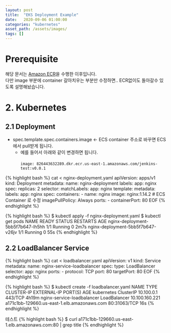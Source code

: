 ```yaml
---
layout: post
title:  "EKS Deployment Example"
date:   2020-09-06 01:00:00
categories: "kubernetes"
asset_path: /assets/images/
tags: []
---
```


# Prerequisite

해당 문서는 [Amazon ECR](https://incredible.ai/aws/2020/08/14/Amazon-ECR/)을 수행한 이후입니다. <br>
다만 image 부분에 container 갈아치우는 부분만 수정하면.. ECR없이도 돌아갈수 있도록 설명해놨습니다. 


# 2. Kubernetes 

## 2.1 Deployment 

 - spec.template.spec.containers.image <- ECS container 주소로 바꾸면 ECS에서 pull받게 됩니다. <br>
   - 예를 들어서 아래와 같이 변경하면 됩니다.<br>  
     `image: 826443632289.dkr.ecr.us-east-1.amazonaws.com/jenkins-test:v0.0.1`

{% highlight bash %}
cat <<EOF > nginx-deployment.yaml
apiVersion: apps/v1
kind: Deployment
metadata:
  name: nginx-deployment
  labels:
    app: nginx
spec:
  replicas: 2
  selector:
    matchLabels:
      app: nginx
  template:
    metadata:
      labels:
        app: nginx
    spec:
      containers:
      - name: nginx
        image: nginx:1.14.2  # ECS Container 로 수정
        imagePullPolicy: Always
        ports:
        - containerPort: 80
EOF
{% endhighlight %}

{% highlight bash %}
$ kubectl apply -f nginx-deployment.yaml
$ kubectl get pods
NAME                                READY   STATUS    RESTARTS   AGE
nginx-deployment-5bb5f7b647-lh5hh   1/1     Running   0          2m7s
nginx-deployment-5bb5f7b647-v26jv   1/1     Running   0          55s
{% endhighlight %}





## 2.2 LoadBalancer Service 

{% highlight bash %}
cat <<EOF > loadbalancer.yaml
apiVersion: v1
kind: Service
metadata:
  name: nginx-service-loadbalancer
spec:
  type: LoadBalancer
  selector:
    app: nginx
  ports:
    - protocol: TCP
      port: 80
      targetPort: 80
EOF
{% endhighlight %}

{% highlight bash %}
$ kubectl create -f loadbalancer.yaml
NAME                         TYPE           CLUSTER-IP       EXTERNAL-IP                                   PORT(S)        AGE
kubernetes                   ClusterIP      10.100.0.1       <none>                                        443/TCP        4h19m
nginx-service-loadbalancer   LoadBalancer   10.100.160.221   a171c1bb-129660.us-east-1.elb.amazonaws.com   80:31063/TCP   16s
{% endhighlight %}

테스트
{% highlight bash %}
$ curl a171c1bb-129660.us-east-1.elb.amazonaws.com:80 | grep title
{% endhighlight %}